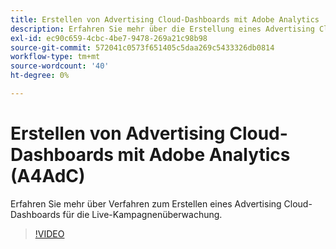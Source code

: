 ```yaml
---
title: Erstellen von Advertising Cloud-Dashboards mit Adobe Analytics
description: Erfahren Sie mehr über die Erstellung eines Advertising Cloud-Dashboards zur Überwachung von Live-Kampagnen.
exl-id: ec90c659-4cbc-4be7-9478-269a21c98b98
source-git-commit: 572041c0573f651405c5daa269c5433326db0814
workflow-type: tm+mt
source-wordcount: '40'
ht-degree: 0%

---
```


# Erstellen von Advertising Cloud-Dashboards mit Adobe Analytics (A4AdC)

Erfahren Sie mehr über Verfahren zum Erstellen eines Advertising Cloud-Dashboards für die Live-Kampagnenüberwachung.

>[!VIDEO](https://video.tv.adobe.com/v/33922)
